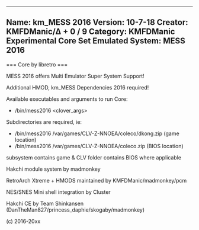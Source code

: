 -----------------------
Name: km_MESS 2016
Version: 10-7-18
Creator: KMFDManic/∆ + 0 / 9
Category: KMFDManic Experimental Core Set
Emulated System: MESS 2016
-----------------------
=== Core by libretro ===

MESS 2016 offers Multi Emulator Super System Support!

Additional HMOD, km_MESS Dependencies 2016 required!

Available executables and arguments to run Core:
- /bin/mess2016 <rom> <clover_args>

Subdirectories are required, ie: 

- /bin/mess2016 /var/games/CLV-Z-NNOEA/coleco/dkong.zip (game location)
- /bin/mess2016 /var/games/CLV-Z-NNOEA/coleco.zip (BIOS location)

subsystem contains game & CLV folder contains BIOS where applicable

Hakchi module system by madmonkey

RetroArch Xtreme + HMODS maintained by KMFDManic/madmonkey/pcm

NES/SNES Mini shell integration by Cluster

Hakchi CE by Team Shinkansen (DanTheMan827/princess_daphie/skogaby/madmonkey)

(c) 2016-20xx
